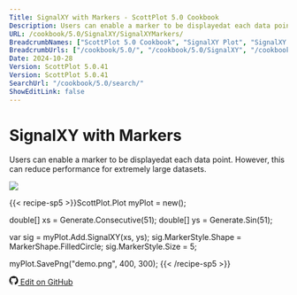 ```yaml
---
Title: SignalXY with Markers - ScottPlot 5.0 Cookbook
Description: Users can enable a marker to be displayedat each data point. However, this can reduce performance for extremely large datasets.
URL: /cookbook/5.0/SignalXY/SignalXYMarkers/
BreadcrumbNames: ["ScottPlot 5.0 Cookbook", "SignalXY Plot", "SignalXY with Markers"]
BreadcrumbUrls: ["/cookbook/5.0/", "/cookbook/5.0/SignalXY", "/cookbook/5.0/SignalXY/SignalXYMarkers"]
Date: 2024-10-28
Version: ScottPlot 5.0.41
Version: ScottPlot 5.0.41
SearchUrl: "/cookbook/5.0/search/"
ShowEditLink: false
---
```


# SignalXY with Markers


Users can enable a marker to be displayedat each data point. However, this can reduce performance for extremely large datasets.

[![](/cookbook/5.0/images/SignalXYMarkers.png?241027221943)](/cookbook/5.0/images/SignalXYMarkers.png?241027221943)

{{< recipe-sp5 >}}ScottPlot.Plot myPlot = new();

double[] xs = Generate.Consecutive(51);
double[] ys = Generate.Sin(51);

var sig = myPlot.Add.SignalXY(xs, ys);
sig.MarkerStyle.Shape = MarkerShape.FilledCircle;
sig.MarkerStyle.Size = 5;

myPlot.SavePng("demo.png", 400, 300);
{{< /recipe-sp5 >}}

<a href='https://github.com/ScottPlot/ScottPlot/blob/main/src/ScottPlot5/ScottPlot5%20Cookbook/Recipes/PlotTypes/SignalXY.cs'><svg xmlns="http://www.w3.org/2000/svg" width="16" height="16" fill="currentColor" class="mb-1 bi bi-github" viewBox="0 0 16 16">
  <path d="M8 0C3.58 0 0 3.58 0 8c0 3.54 2.29 6.53 5.47 7.59.4.07.55-.17.55-.38 0-.19-.01-.82-.01-1.49-2.01.37-2.53-.49-2.69-.94-.09-.23-.48-.94-.82-1.13-.28-.15-.68-.52-.01-.53.63-.01 1.08.58 1.23.82.72 1.21 1.87.87 2.33.66.07-.52.28-.87.51-1.07-1.78-.2-3.64-.89-3.64-3.95 0-.87.31-1.59.82-2.15-.08-.2-.36-1.02.08-2.12 0 0 .67-.21 2.2.82.64-.18 1.32-.27 2-.27s1.36.09 2 .27c1.53-1.04 2.2-.82 2.2-.82.44 1.1.16 1.92.08 2.12.51.56.82 1.27.82 2.15 0 3.07-1.87 3.75-3.65 3.95.29.25.54.73.54 1.48 0 1.07-.01 1.93-.01 2.2 0 .21.15.46.55.38A8.01 8.01 0 0 0 16 8c0-4.42-3.58-8-8-8"/>
</svg> Edit on GitHub</a>


